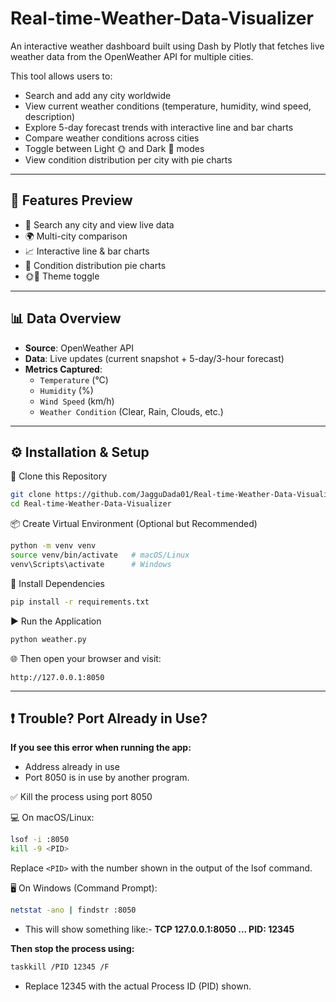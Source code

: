# Real-time-Weather-Data-Visualizer
An interactive weather dashboard built using Dash by Plotly that fetches live weather data from the OpenWeather API for multiple cities.

This tool allows users to:
-	Search and add any city worldwide
-	View current weather conditions (temperature, humidity, wind speed, description)
-	Explore 5-day forecast trends with interactive line and bar charts
-	Compare weather conditions across cities
-	Toggle between Light 🌞 and Dark 🌙 modes
-	View condition distribution per city with pie charts

---

## 📸 Features Preview
- 🔎 Search any city and view live data
- 🌍 Multi-city comparison
- 📈 Interactive line & bar charts
- 🥧 Condition distribution pie charts
- 🌞🌙 Theme toggle

---

## 📊 Data Overview
- **Source**: OpenWeather API
- **Data**: Live updates (current snapshot + 5-day/3-hour forecast)
- **Metrics Captured**:
  - `Temperature` (°C)
  - `Humidity` (%)
  - `Wind Speed` (km/h)
  - `Weather Condition` (Clear, Rain, Clouds, etc.)
 
---

## ⚙️ Installation & Setup

🔁 Clone this Repository
```bash
git clone https://github.com/JagguDada01/Real-time-Weather-Data-Visualizer.git
cd Real-time-Weather-Data-Visualizer
```
📦 Create Virtual Environment (Optional but Recommended)
```bash
python -m venv venv
source venv/bin/activate   # macOS/Linux
venv\Scripts\activate      # Windows
```
🔧 Install Dependencies
```bash
pip install -r requirements.txt
```
▶️ Run the Application
```bash
python weather.py
```
🌐 Then open your browser and visit:
```
http://127.0.0.1:8050
```
---
## ❗ Trouble? Port Already in Use?

**If you see this error when running the app:**
- Address already in use
- Port 8050 is in use by another program.

✅ Kill the process using port 8050

💻 On macOS/Linux:
```bash
lsof -i :8050
kill -9 <PID>
```
Replace `<PID>` with the number shown in the output of the lsof command.

🖥️ On Windows (Command Prompt):
```bash
netstat -ano | findstr :8050
```
- This will show something like:- **TCP    127.0.0.1:8050   ...   PID: 12345**

**Then stop the process using:**
```bash
taskkill /PID 12345 /F
```
- Replace 12345 with the actual Process ID (PID) shown.



